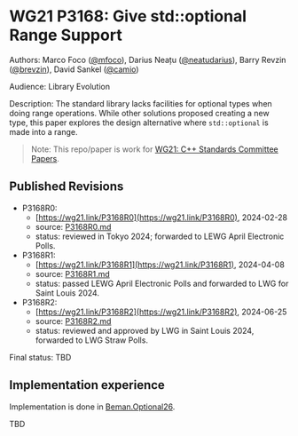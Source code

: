 # WG21 P3168: Give std::optional Range Support

Authors: Marco Foco ([@mfoco](https://github.com/mfoco)), Darius Neațu ([@neatudarius](https://github.com/neatudarius)), Barry Revzin ([@brevzin](https://github.com/brevzin)), David Sankel ([@camio](https://github.com/camio))

Audience: Library Evolution

Description: The standard library lacks facilities for optional types when doing range operations. While other solutions proposed creating a new type, this paper explores the design alternative where `std::optional` is made into a range. 

> Note: This repo/paper is work for [WG21: C++ Standards Committee Papers](https://www.open-std.org/jtc1/sc22/wg21/docs/papers/).

## Published Revisions
* P3168R0:
  * [https://wg21.link/P3168R0](https://wg21.link/P3168R0), 2024-02-28
  * source: [P3168R0.md](./revisions/P3168R0.md)
  * status: reviewed in Tokyo 2024; forwarded to LEWG April Electronic Polls.
* P3168R1:
  * [https://wg21.link/P3168R1](https://wg21.link/P3168R1), 2024-04-08
  * source: [P3168R1.md](./revisions/P3168R1.md)
  * status: passed LEWG April Electronic Polls and forwarded to LWG for Saint Louis 2024.
* P3168R2:
  * [https://wg21.link/P3168R2](https://wg21.link/P3168R2), 2024-06-25
  * source: [P3168R2.md](./revisions/P3168R2.md)
  * status: reviewed and approved by LWG in Saint Louis 2024, forwarded to LWG Straw Polls.

Final status: TBD
  
## Implementation experience

Implementation is done in [Beman.Optional26](https://github.com/beman-project/Optional26).


TBD
